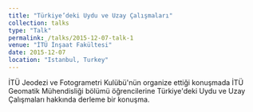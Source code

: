 ```yaml
---
title: "Türkiye’deki Uydu ve Uzay Çalışmaları"
collection: talks
type: "Talk"
permalink: /talks/2015-12-07-talk-1
venue: "İTÜ İnşaat Fakültesi"
date: 2015-12-07
location: "Istanbul, Turkey"
---
```


İTÜ Jeodezi ve Fotogrametri Kulübü'nün organize ettiği konuşmada İTÜ Geomatik Mühendisliği bölümü öğrencilerine Türkiye'deki Uydu ve Uzay Çalışmaları hakkında derleme bir konuşma.
